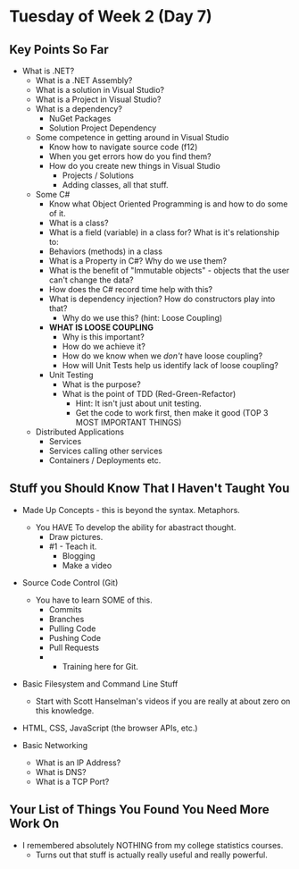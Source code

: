 # Tuesday of Week 2 (Day 7)

## Key Points So Far

- What is .NET?
    - What is a .NET Assembly?
    - What is a solution in Visual Studio?
    - What is a Project in Visual Studio?
    - What is a dependency?
        - NuGet Packages
        - Solution Project Dependency
    - Some competence in getting around in Visual Studio
        - Know how to navigate source code (f12)
        - When you get errors how do you find them?
        - How do you create new things in Visual Studio
            - Projects / Solutions
            - Adding classes, all that stuff.
    - Some C# 
        - Know what Object Oriented Programming is and how to do some of it.
        - What is a class?
        - What is a field (variable) in a class for? What is it's relationship to:
        - Behaviors (methods) in a class
        - What is a Property in C#? Why do we use them?
        - What is the benefit of "Immutable objects" - objects that the user can't change the data?
        - How does the C# record time help with this?
        - What is dependency injection? How do constructors play into that?
            - Why do we use this? (hint: Loose Coupling)
        - **WHAT IS LOOSE COUPLING**
            - Why is this important?
            - How do we achieve it?
            - How do we know when we *don't* have loose coupling?
            - How will Unit Tests help us identify lack of loose coupling?
        - Unit Testing
            - What is the purpose?
            - What is the point of TDD (Red-Green-Refactor)
                - Hint: It isn't just about unit testing.
                - Get the code to work first, then make it good (TOP 3 MOST IMPORTANT THINGS)
    - Distributed Applications
        - Services
        - Services calling other services
        - Containers / Deployments etc.


## Stuff you Should Know That I Haven't Taught You

- Made Up Concepts - this is beyond the syntax. Metaphors. 
     - You HAVE To develop the ability for abastract thought.
        - Draw pictures.
        - #1 - Teach it.
            - Blogging 
            - Make a video

- Source Code Control (Git)
    - You have to learn SOME of this.
        - Commits
        - Branches
        - Pulling Code
        - Pushing Code
        - Pull Requests
        - - Training here for Git.

- Basic Filesystem and Command Line Stuff
    - Start with Scott Hanselman's videos if you are really at about zero on this knowledge.

- HTML, CSS, JavaScript (the browser APIs, etc.)

- Basic Networking
    - What is an IP Address?
    - What is DNS?
    - What is a TCP Port?


## Your List of Things You Found You Need More Work On

- I remembered absolutely NOTHING from my college statistics courses.
    - Turns out that stuff is actually really useful and really powerful.
